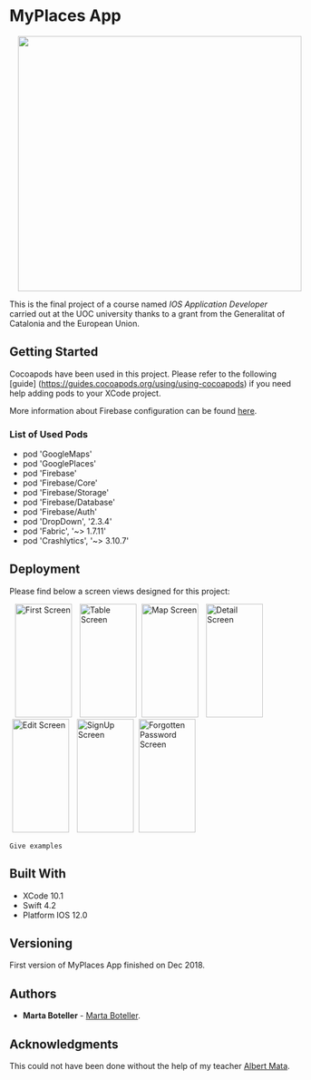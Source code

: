 
 # MyPlaces App
 <img src="https://github.com/martaboteller/MyPlaces/blob/master/MyPlaces/imagesForReadme/pinkIphonewithApp.png?raw=true" width="500" height="450" hspace="15"> 
 
This is the final project of a course named <i>IOS Application Developer</i> carried out at the UOC university thanks to a 
grant from the Generalitat of Catalonia and the European Union.




## Getting Started

Cocoapods have been used in this project. Please refer to the following [guide] (https://guides.cocoapods.org/using/using-cocoapods)
if you need help adding pods to your XCode project.

More information about Firebase configuration can be found [here](https://firebase.google.com/docs/ios/setup).

### List of Used Pods

* pod 'GoogleMaps'
* pod 'GooglePlaces'
* pod 'Firebase'
* pod 'Firebase/Core'
* pod 'Firebase/Storage'
* pod 'Firebase/Database'
* pod 'Firebase/Auth'
* pod 'DropDown', '2.3.4'
* pod 'Fabric', '~> 1.7.11'
* pod 'Crashlytics', '~> 3.10.7'


## Deployment

Please find below a screen views designed for this project:

 <div id="banner">
    <div class="inline-block">
        <img src="https://github.com/martaboteller/MyPlaces/blob/master/MyPlaces/imagesForReadme/1.png?raw=true" width="100" height="200" title="First Screen" hspace="10">
      <img src="https://github.com/martaboteller/MyPlaces/blob/master/MyPlaces/imagesForReadme/2.png?raw=true" width="100" height="200" title="Table Screen">
      <img src="https://github.com/martaboteller/MyPlaces/blob/master/MyPlaces/imagesForReadme/3.png?raw=true" width="100" height="200" title="Map Screen" hspace="5">
<img src="https://github.com/martaboteller/MyPlaces/blob/master/MyPlaces/imagesForReadme/4.png?raw=true" width="100" height="200" title="Detail Screen" hspace="5">
<img src="https://github.com/martaboteller/MyPlaces/blob/master/MyPlaces/imagesForReadme/5.png?raw=true" width="100" height="200" title="Edit Screen" hspace="5">
<img src="https://github.com/martaboteller/MyPlaces/blob/master/MyPlaces/imagesForReadme/7.png?raw=true" width="100" height="200" title="SignUp Screen" hspace="5">
<img src="https://github.com/martaboteller/MyPlaces/blob/master/MyPlaces/imagesForReadme/8.png?raw=true" width="100" height="200" title="Forgotten Password Screen">
    </div>
</div>



```
Give examples
```


## Built With

* XCode 10.1
* Swift 4.2
* Platform IOS 12.0

## Versioning

First version of MyPlaces App finished on Dec 2018.

## Authors

* **Marta Boteller** - [Marta Boteller](https://github.com/martaboteller).


## Acknowledgments

This could not have been done without the help of my teacher [Albert Mata](https://github.com/almata/).

